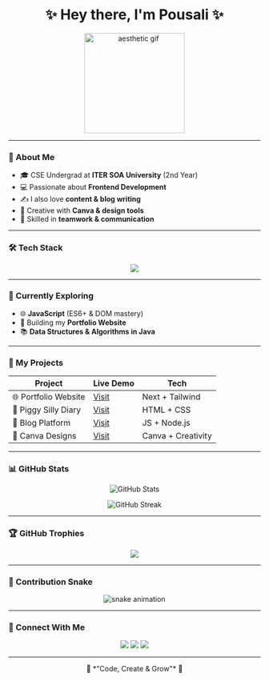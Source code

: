 <h1 align="center">✨ Hey there, I'm Pousali ✨</h1>

<p align="center">
  <img src="https://i.pinimg.com/originals/6f/ed/3e/6fed3efb2f36e8e1c3c2a4f8c046ebd0.gif" width="200px" alt="aesthetic gif">
</p>

---

### 🌸 About Me
- 🎓 CSE Undergrad at **ITER SOA University** (2nd Year)  
- 💻 Passionate about **Frontend Development**  
- ✍️ I also love **content & blog writing**  
- 🎨 Creative with **Canva & design tools**  
- 🤝 Skilled in **teamwork & communication**  

---

### 🛠️ Tech Stack
<p align="center">
  <img src="https://skillicons.dev/icons?i=html,css,js,python,java,react,tailwind,git,github,vscode,canva" />
</p>

---

### 🌿 Currently Exploring
- 🌐 **JavaScript** (ES6+ & DOM mastery)  
- 🎨 Building my **Portfolio Website**  
- 📚 **Data Structures & Algorithms in Java**  

---

### 🌼 My Projects
| Project | Live Demo | Tech |
|---------|-----------|------|
| 🌐 Portfolio Website | [Visit](https://your-portfolio-link.com) | Next + Tailwind |
| 📖 Piggy Silly Diary | [Visit](#) | HTML + CSS |
| 📝 Blog Platform | [Visit](#) | JS + Node.js |
| 🎨 Canva Designs | [Visit](#) | Canva + Creativity |

---

### 📊 GitHub Stats
<p align="center">
  <img src="https://github-readme-stats.vercel.app/api?username=PousaliDolai&show_icons=true&theme=rose_pine" alt="GitHub Stats" />
</p>

<p align="center">
  <img src="https://github-readme-streak-stats.herokuapp.com/?user=PousaliDolai&theme=rose_pine" alt="GitHub Streak" />
</p>

---

### 🏆 GitHub Trophies
<p align="center">
  <img src="https://github-profile-trophy.vercel.app/?username=PousaliDolai&theme=rose_pine&no-frame=true&no-bg=true&margin-w=15&margin-h=15" />
</p>

---

### 🐍 Contribution Snake
<p align="center">
  <img src="https://github.com/PousaliDolai/PousaliDolai/blob/output/github-contribution-grid-snake.svg" alt="snake animation" />
</p>

---

### 🌸 Connect With Me
<p align="center">
  <a href="https://www.linkedin.com/in/your-linkedin"><img src="https://img.shields.io/badge/LinkedIn-%23f5f5f5.svg?&style=for-the-badge&logo=linkedin&logoColor=0A66C2" /></a>
  <a href="https://twitter.com/your-twitter"><img src="https://img.shields.io/badge/Twitter-%23f5f5f5.svg?&style=for-the-badge&logo=twitter&logoColor=1DA1F2" /></a>
  <a href="mailto:yourmail@gmail.com"><img src="https://img.shields.io/badge/Gmail-%23f5f5f5.svg?&style=for-the-badge&logo=gmail&logoColor=D14836" /></a>
</p>

---

<p align="center">🌷 *"Code, Create & Grow"* 🌷</p>
